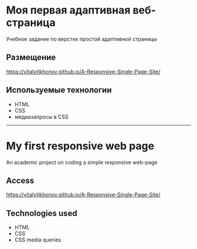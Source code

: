 # Моя первая адаптивная веб-страница
Учебное задание по верстке простой адаптивной страницы
## Размещение
https://vitalytikhonov.github.io/A-Responsive-Single-Page-Site/
## Используемые технологии
- HTML
- CSS
- медиазапросы в CSS
***
# My first responsive web page
An academic project on coding a simple responsive web-page
## Access
https://vitalytikhonov.github.io/A-Responsive-Single-Page-Site/
## Technologies used
- HTML
- CSS
- CSS media queries
